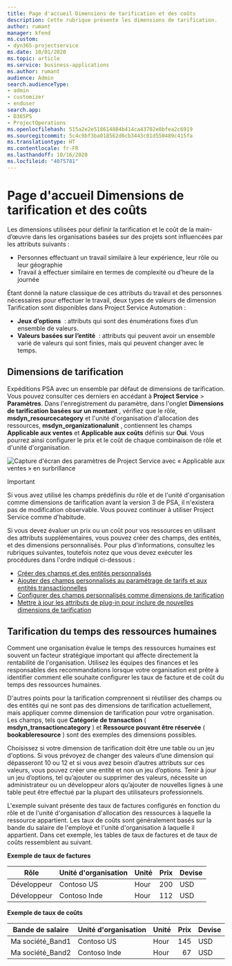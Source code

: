 ```yaml
---
title: Page d'accueil Dimensions de tarification et des coûts
description: Cette rubrique présente les dimensions de tarification.
author: rumant
manager: kfend
ms.custom:
- dyn365-projectservice
ms.date: 10/01/2020
ms.topic: article
ms.service: business-applications
ms.author: rumant
audience: Admin
search.audienceType:
- admin
- customizer
- enduser
search.app:
- D365PS
- ProjectOperations
ms.openlocfilehash: 515a2e2e518614884b414ca43702e8bfea2c6919
ms.sourcegitcommit: 5c4c9bf3ba018562d6cb3443c01d550489c415fa
ms.translationtype: HT
ms.contentlocale: fr-FR
ms.lasthandoff: 10/16/2020
ms.locfileid: "4075781"
---
```

# <a name="pricing-and-costing-dimensions-home-page"></a>Page d'accueil Dimensions de tarification et des coûts

Les dimensions utilisées pour définir la tarification et le coût de la main-d’œuvre dans les organisations basées sur des projets sont influencées par les attributs suivants :

- Personnes effectuant un travail similaire à leur expérience, leur rôle ou leur géographie
- Travail à effectuer similaire en termes de complexité ou d’heure de la journée

Étant donné la nature classique de ces attributs du travail et des personnes nécessaires pour effectuer le travail, deux types de valeurs de dimension Tarification sont disponibles dans Project Service Automation : 

- **Jeux d’options**  : attributs qui sont des énumérations fixes d’un ensemble de valeurs.
- **Valeurs basées sur l’entité**  : attributs qui peuvent avoir un ensemble varié de valeurs qui sont finies, mais qui peuvent changer avec le temps.

## <a name="pricing-dimensions"></a>Dimensions de tarification

Expéditions PSA avec un ensemble par défaut de dimensions de tarification. Vous pouvez consulter ces derniers en accédant à **Project Service** > **Paramètres**. Dans l'enregistrement du paramètre, dans l'onglet **Dimensions de tarification basées sur un montant** , vérifiez que le rôle, **msdyn_resourcecategory** et l'unité d'organisation d'allocation des ressources, **msdyn_organizationalunit** , contiennent les champs **Applicable aux ventes** et **Applicable aux coûts** définis sur **Oui**. Vous pourrez ainsi configurer le prix et le coût de chaque combinaison de rôle et d'unité d'organisation.

![Capture d'écran des paramètres de Project Service avec « Applicable aux ventes » en surbrillance](media/PS-OOB-parameters.png)

> [!IMPORTANT]
> Si vous avez utilisé les champs prédéfinis du rôle et de l'unité d'organisation comme dimensions de tarification avant la version 3 de PSA, il n'existera pas de modification observable. Vous pouvez continuer à utiliser Project Service comme d'habitude. 

Si vous devez évaluer un prix ou un coût pour vos ressources en utilisant des attributs supplémentaires, vous pouvez créer des champs, des entités, et des dimensions personnalisés. Pour plus d'informations, consultez les rubriques suivantes, toutefois notez que vous devez exécuter les procédures dans l'ordre indiqué ci-dessous :

- [Créer des champs et des entités personnalisés](create-custom-fields-entities.md)
- [Ajouter des champs personnalisés au paramétrage de tarifs et aux entités transactionnelles](field-references.md)
- [Configurer des champs personnalisés comme dimensions de tarification ](set-up-pricing-dimensions.md)
- [Mettre à jour les attributs de plug-in pour inclure de nouvelles dimensions de tarification](update-plug-in-attributes.md)

## <a name="pricing-human-resource-time"></a>Tarification du temps des ressources humaines
Comment une organisation évalue le temps des ressources humaines est souvent un facteur stratégique important qui affecte directement la rentabilité de l'organisation. Utilisez les équipes des finances et les responsables des recommandations lorsque votre organisation est prête à identifier comment elle souhaite configurer les taux de facture et de coût du temps des ressources humaines.

D'autres points pour la tarification comprennent si réutiliser des champs ou des entités qui ne sont pas des dimensions de tarification actuellement, mais appliquer comme dimension de tarification pour votre organisation. Les champs, tels que **Catégorie de transaction** ( **msdyn_transactioncategory** ) et **Ressource pouvant être réservée** ( **bookableresource** ) sont des exemples des dimensions possibles. 

Choisissez si votre dimension de tarification doit être une table ou un jeu d'options. Si vous prévoyez de changer des valeurs d’une dimension qui dépasseront 10 ou 12 et si vous avez besoin d’autres attributs sur ces valeurs, vous pouvez créer une entité et non un jeu d’options. Tenir à jour un jeu d’options, tel qu’ajouter ou supprimer des valeurs, nécessite un administrateur ou un développeur alors qu’ajouter de nouvelles lignes à une table peut être effectué par la plupart des utilisateurs professionnels.

L'exemple suivant présente des taux de factures configurés en fonction du rôle et de l'unité d'organisation d'allocation des ressources à laquelle la ressource appartient. Les taux de coûts sont généralement basés sur la bande du salaire de l'employé et l'unité d'organisation à laquelle il appartient. Dans cet exemple, les tables de taux de factures et de taux de coûts ressemblent au suivant.

**Exemple de taux de factures**

| Rôle        | Unité d'organisation    |Unité      |Prix      |Devise  |
| ------------|-------------|----------|----------:|----------|
| Développeur   | Contoso US  |Hour | 200|USD     |
| Développeur   | Contoso Inde |Hour|   112|USD     |


**Exemple de taux de coûts**

| Bande de salaire     | Unité d'organisation    |Unité      |Prix      |Devise  |
| ----------------|-------------|----------|----------:|----------|
| Ma société_Band1 | Contoso US  |Hour | 145|USD     |
| Ma société_Band2 | Contoso Inde |Hour|   67|USD     |
